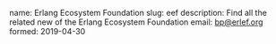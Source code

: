 name: Erlang Ecosystem Foundation
slug: eef
description: Find all the related new of the Erlang Ecosystem Foundation
email: bp@erlef.org
formed: 2019-04-30
